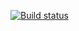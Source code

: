 [![Build status](https://ci.appveyor.com/api/projects/status/go5yodioyp080okv?svg=true)](https://ci.appveyor.com/project/DmitriRomanov86/cardorder-p6mpu)
